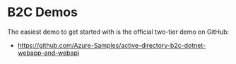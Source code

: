 # B2C Demos

The easiest demo to get started with is the official two-tier demo on GitHub:

* https://github.com/Azure-Samples/active-directory-b2c-dotnet-webapp-and-webapi
